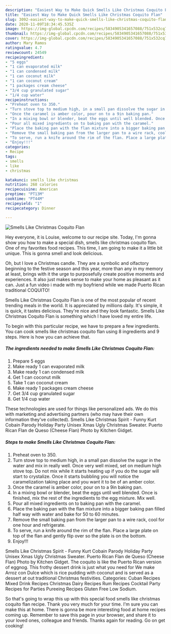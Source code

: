 ```yaml
---
description: "Easiest Way to Make Quick Smells Like Christmas Coquito Flan"
title: "Easiest Way to Make Quick Smells Like Christmas Coquito Flan"
slug: 3092-easiest-way-to-make-quick-smells-like-christmas-coquito-flan
date: 2020-11-09T18:34:45.535Z
image: https://img-global.cpcdn.com/recipes/5834905341657088/751x532cq70/smells-like-christmas-coquito-flan-recipe-main-photo.jpg
thumbnail: https://img-global.cpcdn.com/recipes/5834905341657088/751x532cq70/smells-like-christmas-coquito-flan-recipe-main-photo.jpg
cover: https://img-global.cpcdn.com/recipes/5834905341657088/751x532cq70/smells-like-christmas-coquito-flan-recipe-main-photo.jpg
author: Mary Ramos
ratingvalue: 4.7
reviewcount: 24549
recipeingredient:
- "5 eggs"
- "1 can evaporated milk"
- "1 can condensed milk"
- "1 can coconut milk"
- "1 can coconut cream"
- "1 packages cream cheese"
- "3/4 cup granulated sugar"
- "1/4 cup water"
recipeinstructions:
- "Preheat oven to 350."
- "Turn stove top to medium high, in a small pan dissolve the sugar in the water and mix in really well. Once very well mixed, set on medium high stove top. Do not mix while it starts heating up if you do the sugar will start to crystalize. Once it starts bubbling you will notice the caramelization taking place and you want it to be of an amber color."
- "Once the caramel is amber color, pour on to a 9in baking pan."
- "In a mixing bowl or blender, beat the eggs until well blended. Once is finished, mix the rest of the ingredients to the egg mixture. Mix well."
- "Pour all mixed ingredients on to baking pan with the caramel."
- "Place the baking pan with the flan mixture into a bigger baking pan filled half way with water and bake  for 50 to 60 minutes."
- "Remove the small baking pan from the larger pan to a wire rack, cool for one hour and refrigerate."
- "To serve, run a knife around the rim of the flan. Place a large plate on top of the flan and gently flip over so the plate is on the bottom."
- "Enjoy!!!"
categories:
- Recipe
tags:
- smells
- like
- christmas

katakunci: smells like christmas 
nutrition: 268 calories
recipecuisine: American
preptime: "PT13M"
cooktime: "PT44M"
recipeyield: "1"
recipecategory: Dinner

---
```



![Smells Like Christmas Coquito Flan](https://img-global.cpcdn.com/recipes/5834905341657088/751x532cq70/smells-like-christmas-coquito-flan-recipe-main-photo.jpg)

Hey everyone, it is Louise, welcome to our recipe site. Today, I'm gonna show you how to make a special dish, smells like christmas coquito flan. One of my favorites food recipes. This time, I am going to make it a little bit unique. This is gonna smell and look delicious.

Oh, but I love a Christmas candle. They are a symbolic and olfactory beginning to the festive season and this year, more than any in my memory at least, brings with it the urge to purposefully create positive moments and experiences. It also just makes sense to make your home as pleasant as it can. Just a fun video i made with my boyfriend while we made Puerto Rican traditional COQUITO!

Smells Like Christmas Coquito Flan is one of the most popular of recent trending meals in the world. It is appreciated by millions daily. It's simple, it is quick, it tastes delicious. They're nice and they look fantastic. Smells Like Christmas Coquito Flan is something which I have loved my entire life.


To begin with this particular recipe, we have to prepare a few ingredients. You can cook smells like christmas coquito flan using 8 ingredients and 9 steps. Here is how you can achieve that.

<!--inarticleads1-->

##### The ingredients needed to make Smells Like Christmas Coquito Flan:

1. Prepare 5 eggs
1. Make ready 1 can evaporated milk
1. Make ready 1 can condensed milk
1. Get 1 can coconut milk
1. Take 1 can coconut cream
1. Make ready 1 packages cream cheese
1. Get 3/4 cup granulated sugar
1. Get 1/4 cup water


These technologies are used for things like personalized ads. We do this with marketing and advertising partners (who may have their own information they&#39;ve collected). Smells Like Christmas Spirit - Funny Kurt Cobain Parody Holiday Party Unisex Xmas Ugly Christmas Sweater. Puerto Rican Flan de Queso (Cheese Flan) Photo by Kitchen Gidget. 

<!--inarticleads2-->

##### Steps to make Smells Like Christmas Coquito Flan:

1. Preheat oven to 350.
1. Turn stove top to medium high, in a small pan dissolve the sugar in the water and mix in really well. Once very well mixed, set on medium high stove top. Do not mix while it starts heating up if you do the sugar will start to crystalize. Once it starts bubbling you will notice the caramelization taking place and you want it to be of an amber color.
1. Once the caramel is amber color, pour on to a 9in baking pan.
1. In a mixing bowl or blender, beat the eggs until well blended. Once is finished, mix the rest of the ingredients to the egg mixture. Mix well.
1. Pour all mixed ingredients on to baking pan with the caramel.
1. Place the baking pan with the flan mixture into a bigger baking pan filled half way with water and bake  for 50 to 60 minutes.
1. Remove the small baking pan from the larger pan to a wire rack, cool for one hour and refrigerate.
1. To serve, run a knife around the rim of the flan. Place a large plate on top of the flan and gently flip over so the plate is on the bottom.
1. Enjoy!!!


Smells Like Christmas Spirit - Funny Kurt Cobain Parody Holiday Party Unisex Xmas Ugly Christmas Sweater. Puerto Rican Flan de Queso (Cheese Flan) Photo by Kitchen Gidget. The coquito is like the Puerto Rican version of eggnog. This frothy dessert drink is just what you need for We make Arroz con Dulce which is rice pudding with coconut and is served as a dessert at out traditional Christmas festivities. Categories: Cuban Recipes Mixed Drink Recipes Christmas Dairy Recipes Rum Recipes Cocktail Party Recipes for Parties Pureeing Recipes Gluten Free Low Sodium. 

So that's going to wrap this up with this special food smells like christmas coquito flan recipe. Thank you very much for your time. I'm sure you can make this at home. There is gonna be more interesting food at home recipes coming up. Remember to save this page in your browser, and share it to your loved ones, colleague and friends. Thanks again for reading. Go on get cooking!
